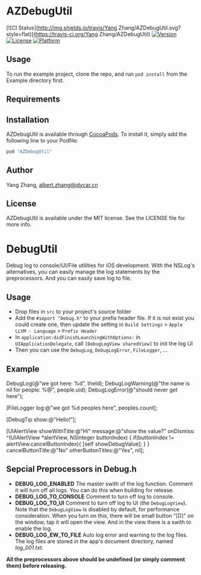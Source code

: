 # AZDebugUtil

[![CI Status](http://img.shields.io/travis/Yang Zhang/AZDebugUtil.svg?style=flat)](https://travis-ci.org/Yang Zhang/AZDebugUtil)
[![Version](https://img.shields.io/cocoapods/v/AZDebugUtil.svg?style=flat)](http://cocoapods.org/pods/AZDebugUtil)
[![License](https://img.shields.io/cocoapods/l/AZDebugUtil.svg?style=flat)](http://cocoapods.org/pods/AZDebugUtil)
[![Platform](https://img.shields.io/cocoapods/p/AZDebugUtil.svg?style=flat)](http://cocoapods.org/pods/AZDebugUtil)

## Usage

To run the example project, clone the repo, and run `pod install` from the Example directory first.

## Requirements

## Installation

AZDebugUtil is available through [CocoaPods](http://cocoapods.org). To install
it, simply add the following line to your Podfile:

```ruby
pod "AZDebugUtil"
```

## Author

Yang Zhang, albert.zhang@jdycar.cn

## License

AZDebugUtil is available under the MIT license. See the LICENSE file for more info.


# DebugUtil

Debug log to console/UI/File utilities for iOS development. With the NSLog's alternatives, you can easily manage the log statements by the preprocessors. And you can easily save log to file.

## Usage

- Drop files in `src` to your project's source folder
- Add the `#import "Debug.h"` to your prefix header file. If it is not exist you could create one, then update the setting in `Build Settings` > `Apple LLVM - Language` > `Prefix Header`
- In `application:didFinishLaunchingWithOptions:` in `UIApplicationDelegate`, call `[DebugLogView sharedView]` to init the log UI
- Then you can use the `DebugLog`, `DebugLogError`, `FileLogger`, ...

## Example

DebugLog(@"we got here: %d", theId);
DebugLogWarning(@"the name is nil for people: %@", people.uid);
DebugLogError(@"should never get here");

[FileLogger log:@"we got %d peoples here", peoples.count];

[DebugTip show:@"Hello!"];

[UIAlertView showWithTitle:@"Hi" message:@"show the value?" onDismiss:
^(UIAlertView *alertView, NSInteger buttonIndex) {
if(buttonIndex != alertView.cancelButtonIndex){
[self showDebugValue];
}
} cancelButtonTitle:@"No" otherButtonTitles:@"Yes", nil];

## Sepcial Preprocessors in Debug.h

- **DEBUG_LOG_ENABLED** The master swith of the log function. Comment it will turn off all logs. You can do this when building for release.
- **DEBUG_LOG_TO_CONSOLE** Comment to turn off log to console.
- **DEBUG_LOG_TO_UI** Comment to turn off log to UI (the `DebugLogView`). Note that the `DebugLogView` is disabled by default, for performance consideration. When you turn on this, there will be small button "[D]" on the window, tap it will open the view. And in the view there is a swith to enable the log.
- **DEBUG_LOG_EW_TO_FILE** Auto log error and warning to the log files. The log files are stored in the app's document directory, named _log_001.txt_.

**All the preprocessors above should be undefined (or simply comment them) before releasing.**

